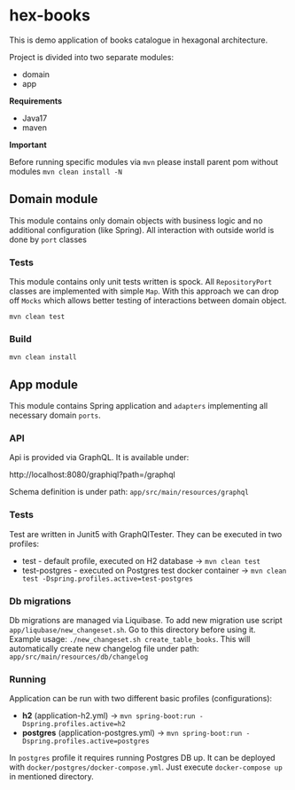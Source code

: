 # hex-books

This is demo application of books catalogue in hexagonal architecture.

Project is divided into two separate modules:
- domain 
- app

**Requirements**

* Java17
* maven

**Important**

Before running specific modules via `mvn` please install parent pom without modules `mvn clean install -N`   

## Domain module

This module contains only domain objects with business logic and no additional configuration (like Spring).
All interaction with outside world is done by `port` classes

### Tests

This module contains only unit tests written is spock. All `RepositoryPort` classes are implemented with simple `Map`. 
With this approach we can drop off `Mocks` which allows better testing of interactions between domain object.

`mvn clean test`

### Build 

`mvn clean install`

## App module

This module contains Spring application and `adapters` implementing all necessary domain `ports`.

### API

Api is provided via GraphQL. It is available under: 

http://localhost:8080/graphiql?path=/graphql

Schema definition is under path: `app/src/main/resources/graphql`

### Tests 

Test are written in Junit5 with GraphQlTester. They can be executed in two profiles:
* test - default profile, executed on H2 database  -> `mvn clean test`
* test-postgres - executed on Postgres test docker container -> `mvn clean test -Dspring.profiles.active=test-postgres`

### Db migrations

Db migrations are managed via Liquibase. To add new migration use script `app/liqubase/new_changeset.sh`. Go to this directory before using it.
Example usage: `./new_changeset.sh create_table_books`.
This will automatically create new changelog file under path: `app/src/main/resources/db/changelog`

### Running

Application can be run with two different basic profiles (configurations):

* **h2** (application-h2.yml) -> `mvn spring-boot:run -Dspring.profiles.active=h2`
* **postgres** (application-postgres.yml) -> `mvn spring-boot:run -Dspring.profiles.active=postgres`

In `postgres` profile it requires running Postgres DB up. It can be deployed with `docker/postgres/docker-compose.yml`.
Just execute `docker-compose up` in mentioned directory. 

